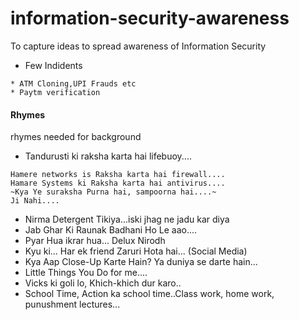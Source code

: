 # information-security-awareness

To capture ideas to spread awareness of Information Security

* Few Indidents
```
* ATM Cloning,UPI Frauds etc
* Paytm verification
```

#### Rhymes

rhymes needed for background

* Tandurusti ki raksha karta hai lifebuoy.... 
```
Hamere networks is Raksha karta hai firewall....
Hamare Systems ki Raksha karta hai antivirus....
~Kya Ye suraksha Purna hai, sampoorna hai....~
Ji Nahi.... 
```
* Nirma Detergent Tikiya...iski jhag ne jadu kar diya
* Jab Ghar Ki Raunak Badhani Ho Le aao....
* Pyar Hua ikrar hua... Delux Nirodh
* Kyu ki... Har ek friend Zaruri Hota hai... (Social Media)
* Kya Aap Close-Up Karte Hain? Ya duniya se darte hain... 
* Little Things You Do for me....
* Vicks ki goli lo, Khich-khich dur karo..
* School Time, Action ka school time..Class work, home work, punushment lectures...
```
